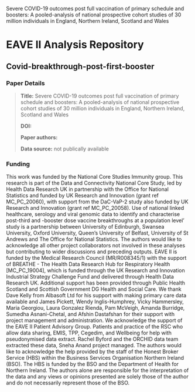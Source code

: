 
Severe COVID-19 outcomes post full vaccination of primary schedule and boosters: A pooled-analysis of national prospective cohort studies of 30 million individuals in England, Northern Ireland, Scotland and Wales
# EAVE II Analysis Repository
## Covid-breakthrough-post-first-booster

### Paper Details
> **Title:** Severe COVID-19 outcomes post full vaccination of primary schedule and boosters: A pooled-analysis of national prospective cohort studies of 30 million individuals in England, Northern Ireland, Scotland and Wales 
>
>**DOI:** 
>
>**Paper authors:** 
>
>**Data source:** not publically available

### Funding
This work was funded by the National Core Studies Immunity group. This research is part of the Data and Connectivity National Core Study, led by Health Data Research UK in partnership with the Office for National Statistics and funded by UK Research and Innovation (grant ref MC_PC_20060), with support from the DaC-VaP-2 study also funded by UK Research and Innovation (grant ref MC_PC_20058). Use of national linked healthcare, serology and viral genomic data to identify and characterise post-third and -booster dose vaccine breakthroughs at a population level’ study is a partnership between University of Edinburgh, Swansea University, Oxford University, Queen’s University of Belfast, University of St Andrews and The Office for National Statistics. The authors would like to acknowledge all other project collaborators not involved in these analyses but contributing to wider discussions and preceding outputs. EAVE II is funded by the Medical Research Council (MR/R008345/1) with the support of BREATHE - The Health Data Research Hub for Respiratory Health [MC_PC_19004], which is funded through the UK Research and Innovation Industrial Strategy Challenge Fund and delivered through Health Data Research UK. Additional support has been provided through Public Health Scotland and Scottish Government DG Health and Social Care. We thank Dave Kelly from Albasoft Ltd for his support with making primary care data available and James Pickett, Wendy Inglis-Humphrey, Vicky Hammersley, Maria Georgiou, Laura Gonzalez Rienda, Pam McVeigh, Amanda Burridge, Sumedha Asnani-Chetal, and Afshin Dastafshan for their support with project management and administration. We acknowledge the support of the EAVE II Patient Advisory Group. Patients and practice of the RSC who allow data sharing, EMIS, TPP, Cegedim, and Wellbeing for help with pseudonymised data extract. Rachel Byford and the ORCHID data team extracted these data, Sneha Anand project managed. The authors would like to acknowledge the help provided by the staff of the Honest Broker Service (HBS) within the Business Services Organisation Northern Ireland (BSO). The HBS is funded by the BSO and the Department of Health for Northern Ireland. The authors alone are responsible for the interpretation of the data and any views or opinions presented are solely those of the author and do not necessarily represent those of the BSO.

